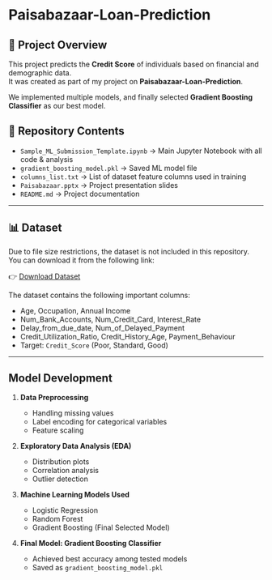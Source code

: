 # Paisabazaar-Loan-Prediction

## 📌 Project Overview
This project predicts the **Credit Score** of individuals based on financial and demographic data.  
It was created as part of my project on **Paisabazaar-Loan-Prediction**.

We implemented multiple models, and finally selected **Gradient Boosting Classifier** as our best model.

## 📂 Repository Contents
- `Sample_ML_Submission_Template.ipynb` → Main Jupyter Notebook with all code & analysis  
- `gradient_boosting_model.pkl` → Saved ML model file  
- `columns_list.txt` → List of dataset feature columns used in training  
- `Paisabazaar.pptx` → Project presentation slides  
- `README.md` → Project documentation  

---

## 📊 Dataset
Due to file size restrictions, the dataset is not included in this repository.  
You can download it from the following link:  

👉 [Download Dataset](https://docs.google.com/spreadsheets/d/1hslhiMjoFTiCvKDTq5eYgd1PA2tzjNEe/edit?usp=drive_link&ouid=117197816922068948990&rtpof=true&sd=true)  

The dataset contains the following important columns:
- Age, Occupation, Annual Income  
- Num_Bank_Accounts, Num_Credit_Card, Interest_Rate  
- Delay_from_due_date, Num_of_Delayed_Payment  
- Credit_Utilization_Ratio, Credit_History_Age, Payment_Behaviour  
- Target: `Credit_Score` (Poor, Standard, Good)

---

##  Model Development
1. **Data Preprocessing**  
   - Handling missing values  
   - Label encoding for categorical variables  
   - Feature scaling  

2. **Exploratory Data Analysis (EDA)**  
   - Distribution plots  
   - Correlation analysis  
   - Outlier detection  

3. **Machine Learning Models Used**  
   - Logistic Regression  
   - Random Forest  
   - Gradient Boosting (Final Selected Model)  

4. **Final Model: Gradient Boosting Classifier**  
   - Achieved best accuracy among tested models  
   - Saved as `gradient_boosting_model.pkl`  
